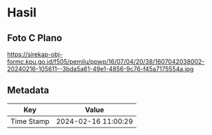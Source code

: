 # Hasil

## Foto C Plano

https://sirekap-obj-formc.kpu.go.id/f505/pemilu/ppwp/16/07/04/20/38/1607042038002-20240216-105611--3bda5a61-49e1-4856-9c76-f45a7175554a.jpg


## Metadata

| Key        | Value               |
| ---------- | ------------------- |
| Time Stamp | 2024-02-16 11:00:29 |



